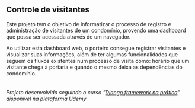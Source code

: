 ## Controle de visitantes

Este projeto tem o objetivo de informatizar o processo de registro e administração de visitantes de um condomínio, provendo uma dashboard que possa ser acessada através de um navegador.

Ao utilizar esta dashboard web, o porteiro consegue registrar visitantes e visualizar suas informações, além de ter algumas funcionalidades que seguem os fluxos existentes num processo de visita como: horário que um visitante chega à portaria e quando o mesmo deixa as dependências do condomínio.
<br/><br/><br/>
*Projeto desenvolvido seguindo o curso "[Django framework na prática](https://www.udemy.com/course/djangoframeworknapratica/)" disponível na plataforma Udemy*
